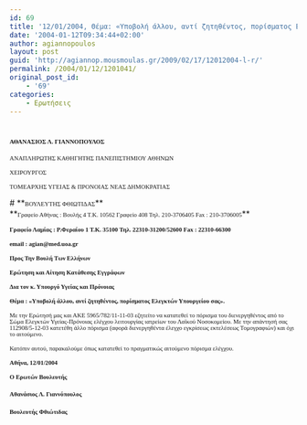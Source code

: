 ```yaml
---
id: 69
title: '12/01/2004, Θέμα: «Υποβολή άλλου, αντί ζητηθέντος, πορίσματος Ελεγκτών Υπουργείου σας».'
date: '2004-01-12T09:34:44+02:00'
author: agiannopoulos
layout: post
guid: 'http://agiannop.mousmoulas.gr/2009/02/17/12012004-l-r/'
permalink: /2004/01/12/1201041/
original_post_id:
    - '69'
categories:
    - Ερωτήσεις
---
```


# **<span style="font-size:8pt;font-family:Tahoma;">ΑΘΑΝΑΣΙΟΣ Λ. ΓΙΑΝΝΟΠΟΥΛΟΣ<span> </span><span> </span></span>**

<span style="font-size:8pt;font-family:Tahoma;">ΑΝΑΠΛΗΡΩΤΗΣ ΚΑΘΗΓΗΤΗΣ ΠΑΝΕΠΙΣΤΗΜΙΟΥ ΑΘΗΝΩΝ</span>

<span style="font-size:8pt;font-family:Tahoma;">ΧΕΙΡΟΥΡΓΟΣ</span>

<span style="font-size:8pt;font-family:Tahoma;">ΤΟΜΕΑΡΧΗΣ ΥΓΕΙΑΣ &amp; ΠΡΟΝΟΙΑΣ ΝΕΑΣ ΔΗΜΟΚΡΑΤΙΑΣ</span>

<div style="padding:0 0 1pt;border:medium medium 1pt none none solid -moz-use-text-color -moz-use-text-color windowtext;"># **<span style="font-size:8pt;font-family:Tahoma;">ΒΟΥΛΕΥΤΗΣ ΦΘΙΩΤΙΔΑΣ</span>**

</div>**<span style="font-size:8pt;font-family:Tahoma;">Γραφείο Αθήνας : Βουλής 4 Τ.Κ. 10562 Γραφείο 408 Τηλ. 210-3706405 Fax : 210-3706005</span>**

**<span style="font-size:8pt;font-family:Tahoma;">Γραφείο Λαμίας : Ρ.Φεραίου 1 Τ.Κ. 35100 Τηλ. 22310-31200/52600 </span><span style="font-size:8pt;font-family:Tahoma;">Fax</span><span style="font-size:8pt;font-family:Tahoma;"> : 22310-66300</span>**

**<span style="font-size:8pt;font-family:Tahoma;">email</span><span style="font-size:8pt;font-family:Tahoma;"> : </span><span style="font-size:8pt;font-family:Tahoma;">agian</span><span style="font-size:8pt;font-family:Tahoma;">@</span><span style="font-size:8pt;font-family:Tahoma;">med</span><span style="font-size:8pt;font-family:Tahoma;">.</span><span style="font-size:8pt;font-family:Tahoma;">uoa</span><span style="font-size:8pt;font-family:Tahoma;">.</span><span style="font-size:8pt;font-family:Tahoma;">gr</span><span style="font-size:8pt;font-family:Tahoma;"> </span><span style="font-size:8pt;font-family:Tahoma;"></span>**

**<span style="font-size:8pt;font-family:Tahoma;"> </span>**

**<span style="font-size:8pt;font-family:Tahoma;"> </span>**

**<span style="font-size:8pt;font-family:Tahoma;">Προς Την Βουλή Των Ελλήνων</span>**

**<span style="font-size:8pt;font-family:Tahoma;">Ερώτηση και Αίτηση Κατάθεσης Εγγράφων</span>**

**<span style="font-size:8pt;font-family:Tahoma;">Δια τον κ. Υπουργό Υγείας και Πρόνοιας </span>**

**<span style="font-size:8pt;font-family:Tahoma;"> </span>**

**<span style="font-size:8pt;font-family:Tahoma;">Θέμα : «Υποβολή άλλου, αντί ζητηθέντος, πορίσματος Ελεγκτών Υπουργείου σας».</span>**<span style="font-size:8pt;font-family:Tahoma;"></span>

<span style="font-size:8pt;font-family:Tahoma;">Με την Ερώτησή μας και ΑΚΕ 5965/782/11-11-03 εζητείτο να κατατεθεί το πόρισμα του διενεργηθέντος από το Σώμα Ελεγκτών Υγείας-Πρόνοιας ελέγχου λειτουργίας ιατρείων του Λαϊκού Νοσοκομείου. Με την απάντησή σας 112908/5-12-03 κατετέθη άλλο πόρισμα (αφορά διενεργηθέντα έλεγχο εγκρίσεως εκτελέσεως Τομογραφιών) και όχι το αιτούμενο. <span> </span></span><span style="font-size:8pt;font-family:Tahoma;"></span>

<span style="font-size:8pt;font-family:Tahoma;">Κατόπιν αυτού, παρακαλούμε όπως κατατεθεί το πραγματικώς αιτούμενο πόρισμα ελέγχου.</span>

**<span style="font-size:8pt;font-family:Tahoma;"> </span>**

**<span style="font-size:8pt;font-family:Tahoma;"> </span>**

**<span style="font-size:8pt;font-family:Tahoma;"> </span>**

**<span style="font-size:8pt;font-family:Tahoma;">A</span><span style="font-size:8pt;font-family:Tahoma;">θήνα, </span><span style="font-size:8pt;font-family:Tahoma;">12</span><span style="font-size:8pt;font-family:Tahoma;">/01/2004</span><span style="font-size:8pt;font-family:Tahoma;"></span>**

**<span style="font-size:8pt;font-family:Tahoma;">Ο Ερωτών Βουλευτής</span>**

#### <span style="font-size:8pt;font-family:Tahoma;"> </span><span style="font-size:8pt;font-family:Tahoma;">Αθανάσιος Λ. Γιαννόπουλος</span>**<span style="font-size:8pt;font-family:Tahoma;"></span>**

#### **<span style="font-size:8pt;font-family:Tahoma;">Βουλευτής Φθιώτιδας</span>**